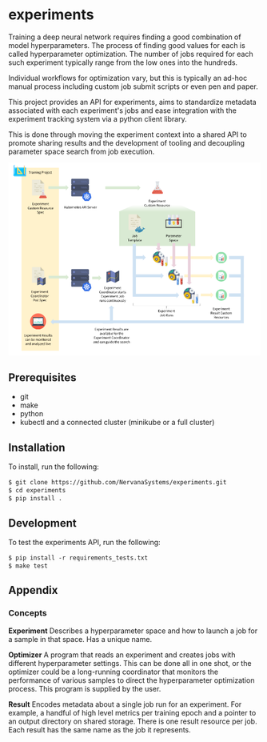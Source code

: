 # experiments

Training a deep neural network requires finding a good combination of model hyperparameters. The process of finding good values for each is called hyperparameter optimization. The number of jobs required for each such experiment typically range from the low ones into the hundreds.

Individual workflows for optimization vary, but this is typically an ad-hoc manual process including custom job submit scripts or even pen and paper.

This project provides an API for experiments, aims to standardize metadata associated with each experiment's jobs and ease integration with the experiment tracking system via a python client library.

This is done through moving the experiment context into a shared API to promote sharing results and the development of tooling and decoupling parameter space search from job execution.

![overview figure](docs/images/overview.png)

## Prerequisites

 - git
 - make
 - python
 - kubectl and a connected cluster (minikube or a full cluster)

## Installation

To install, run the following:
```
$ git clone https://github.com/NervanaSystems/experiments.git
$ cd experiments
$ pip install .
```

## Development

To test the experiments API, run the following:
```
$ pip install -r requirements_tests.txt
$ make test
``` 

## Appendix

### Concepts

**Experiment** Describes a hyperparameter space and how to launch a job for a sample in that space. Has a unique name.

**Optimizer** A program that reads an experiment and creates jobs with different hyperparameter settings. This can be done all in one shot, or the optimizer could be a long-running coordinator that monitors the performance of various samples to direct the hyperparameter optimization process. This program is supplied by the user.

**Result** Encodes metadata about a single job run for an experiment. For example, a handful of high level metrics per training epoch and a pointer to an output directory on shared storage. There is one result resource per job. Each result has the same name as the job it represents.
